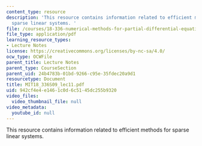 ```yaml
---
content_type: resource
description: 'This resource contains information related to efficient methods for
  sparse linear systems. '
file: /courses/18-336-numerical-methods-for-partial-differential-equations-spring-2009/942cf4e4e1461c0d6c5145dc255b9320_MIT18_336S09_lec11.pdf
file_type: application/pdf
learning_resource_types:
- Lecture Notes
license: https://creativecommons.org/licenses/by-nc-sa/4.0/
ocw_type: OCWFile
parent_title: Lecture Notes
parent_type: CourseSection
parent_uid: 24b4783b-01bd-9266-c95e-35fdec20a9d1
resourcetype: Document
title: MIT18_336S09_lec11.pdf
uid: 942cf4e4-e146-1c0d-6c51-45dc255b9320
video_files:
  video_thumbnail_file: null
video_metadata:
  youtube_id: null
---
```

This resource contains information related to efficient methods for sparse linear systems. 